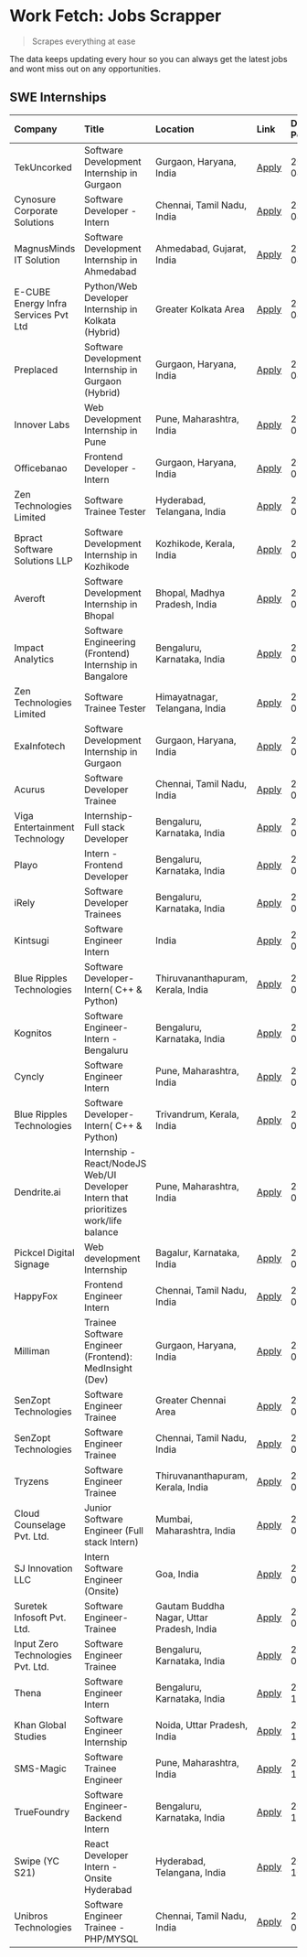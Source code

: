 # Work Fetch: Jobs Scrapper
> Scrapes everything at ease

The data keeps updating every hour so you can always get the latest jobs and wont miss out on any opportunities.

## SWE Internships
<!--START_SECTION:workfetch-->
| Company                              | Title                                                                                | Location                                  | Link                                                                                                                                                                                                                                                                                                | Date Posted   |
|:-------------------------------------|:-------------------------------------------------------------------------------------|:------------------------------------------|:----------------------------------------------------------------------------------------------------------------------------------------------------------------------------------------------------------------------------------------------------------------------------------------------------|:--------------|
| TekUncorked                          | Software Development Internship in Gurgaon                                           | Gurgaon, Haryana, India                   | [Apply](https://in.linkedin.com/jobs/view/software-development-internship-in-gurgaon-at-tekuncorked-3887479133?position=19&pageNum=0&refId=E8RrqcXGzCK8LKc0XKz4eQ%3D%3D&trackingId=MDV8viQVe2U8%2BYLG0dluHQ%3D%3D&trk=public_jobs_jserp-result_search-card)                                         | 2024-04-05    |
| Cynosure Corporate Solutions         | Software Developer -Intern                                                           | Chennai, Tamil Nadu, India                | [Apply](https://in.linkedin.com/jobs/view/software-developer-intern-at-cynosure-corporate-solutions-3884767755?position=12&pageNum=0&refId=E8RrqcXGzCK8LKc0XKz4eQ%3D%3D&trackingId=8JqKqN9hBWfKhBhlWOLbUg%3D%3D&trk=public_jobs_jserp-result_search-card)                                           | 2024-04-04    |
| MagnusMinds IT Solution              | Software Development Internship in Ahmedabad                                         | Ahmedabad, Gujarat, India                 | [Apply](https://in.linkedin.com/jobs/view/software-development-internship-in-ahmedabad-at-magnusminds-it-solution-3883933909?position=47&pageNum=0&refId=E8RrqcXGzCK8LKc0XKz4eQ%3D%3D&trackingId=ZNKpdqr6dcP5pECKmjmREw%3D%3D&trk=public_jobs_jserp-result_search-card)                             | 2024-04-03    |
| E-CUBE Energy Infra Services Pvt Ltd | Python/Web Developer Internship in Kolkata (Hybrid)                                  | Greater Kolkata Area                      | [Apply](https://in.linkedin.com/jobs/view/python-web-developer-internship-in-kolkata-hybrid-at-e-cube-energy-infra-services-pvt-ltd-3882160442?position=27&pageNum=0&refId=E8RrqcXGzCK8LKc0XKz4eQ%3D%3D&trackingId=Dcd37pAaFuMMpZSlyUd%2F4w%3D%3D&trk=public_jobs_jserp-result_search-card)         | 2024-04-02    |
| Preplaced                            | Software Development Internship in Gurgaon (Hybrid)                                  | Gurgaon, Haryana, India                   | [Apply](https://in.linkedin.com/jobs/view/software-development-internship-in-gurgaon-hybrid-at-preplaced-3880567870?position=29&pageNum=0&refId=E8RrqcXGzCK8LKc0XKz4eQ%3D%3D&trackingId=e4f4HAY39rJjnzo32dJAHw%3D%3D&trk=public_jobs_jserp-result_search-card)                                      | 2024-04-01    |
| Innover Labs                         | Web Development Internship in Pune                                                   | Pune, Maharashtra, India                  | [Apply](https://in.linkedin.com/jobs/view/web-development-internship-in-pune-at-innover-labs-3875494237?position=10&pageNum=0&refId=E8RrqcXGzCK8LKc0XKz4eQ%3D%3D&trackingId=%2BlXeGSW7wP8QKgEIRw7%2FoQ%3D%3D&trk=public_jobs_jserp-result_search-card)                                              | 2024-03-28    |
| Officebanao                          | Frontend Developer - Intern                                                          | Gurgaon, Haryana, India                   | [Apply](https://in.linkedin.com/jobs/view/frontend-developer-intern-at-officebanao-3871265915?position=16&pageNum=0&refId=E8RrqcXGzCK8LKc0XKz4eQ%3D%3D&trackingId=8SnH9PWTR8Q%2BWIhUS55MbA%3D%3D&trk=public_jobs_jserp-result_search-card)                                                          | 2024-03-28    |
| Zen Technologies Limited             | Software Trainee Tester                                                              | Hyderabad, Telangana, India               | [Apply](https://in.linkedin.com/jobs/view/software-trainee-tester-at-zen-technologies-limited-3872036112?position=15&pageNum=0&refId=E8RrqcXGzCK8LKc0XKz4eQ%3D%3D&trackingId=qCmXukg%2FKWOf1TbVWQ%2BmvQ%3D%3D&trk=public_jobs_jserp-result_search-card)                                             | 2024-03-27    |
| Bpract Software Solutions LLP        | Software Development Internship in Kozhikode                                         | Kozhikode, Kerala, India                  | [Apply](https://in.linkedin.com/jobs/view/software-development-internship-in-kozhikode-at-bpract-software-solutions-llp-3874054300?position=24&pageNum=0&refId=E8RrqcXGzCK8LKc0XKz4eQ%3D%3D&trackingId=KPq85fUj2ucUaDmq9Y4cyQ%3D%3D&trk=public_jobs_jserp-result_search-card)                       | 2024-03-27    |
| Averoft                              | Software Development Internship in Bhopal                                            | Bhopal, Madhya Pradesh, India             | [Apply](https://in.linkedin.com/jobs/view/software-development-internship-in-bhopal-at-averoft-3874051550?position=52&pageNum=0&refId=E8RrqcXGzCK8LKc0XKz4eQ%3D%3D&trackingId=Rg7Qy%2B4AqMjIG8SUDqZmng%3D%3D&trk=public_jobs_jserp-result_search-card)                                              | 2024-03-27    |
| Impact Analytics                     | Software Engineering (Frontend) Internship in Bangalore                              | Bengaluru, Karnataka, India               | [Apply](https://in.linkedin.com/jobs/view/software-engineering-frontend-internship-in-bangalore-at-impact-analytics-3872535077?position=5&pageNum=0&refId=E8RrqcXGzCK8LKc0XKz4eQ%3D%3D&trackingId=RFJxg1uWSWBKmAmP0KIr0A%3D%3D&trk=public_jobs_jserp-result_search-card)                            | 2024-03-26    |
| Zen Technologies Limited             | Software Trainee Tester                                                              | Himayatnagar, Telangana, India            | [Apply](https://in.linkedin.com/jobs/view/software-trainee-tester-at-zen-technologies-limited-3872100214?position=13&pageNum=0&refId=E8RrqcXGzCK8LKc0XKz4eQ%3D%3D&trackingId=GPZXyJwyzBfuxPR6rUxpIA%3D%3D&trk=public_jobs_jserp-result_search-card)                                                 | 2024-03-26    |
| ExaInfotech                          | Software Development Internship in Gurgaon                                           | Gurgaon, Haryana, India                   | [Apply](https://in.linkedin.com/jobs/view/software-development-internship-in-gurgaon-at-exainfotech-3872534185?position=18&pageNum=0&refId=E8RrqcXGzCK8LKc0XKz4eQ%3D%3D&trackingId=vt6UjIM5%2BQygS76GCdFVsA%3D%3D&trk=public_jobs_jserp-result_search-card)                                         | 2024-03-26    |
| Acurus                               | Software Developer Trainee                                                           | Chennai, Tamil Nadu, India                | [Apply](https://in.linkedin.com/jobs/view/software-developer-trainee-at-acurus-3871400616?position=26&pageNum=0&refId=E8RrqcXGzCK8LKc0XKz4eQ%3D%3D&trackingId=PAnGjyw2jEXvBK7NkjXZ2w%3D%3D&trk=public_jobs_jserp-result_search-card)                                                                | 2024-03-26    |
| Viga Entertainment Technology        | Internship-Full stack Developer                                                      | Bengaluru, Karnataka, India               | [Apply](https://in.linkedin.com/jobs/view/internship-full-stack-developer-at-viga-entertainment-technology-3870669789?position=34&pageNum=0&refId=E8RrqcXGzCK8LKc0XKz4eQ%3D%3D&trackingId=zVIH2KFYya65YKyEgaOPnw%3D%3D&trk=public_jobs_jserp-result_search-card)                                    | 2024-03-25    |
| Playo                                | Intern - Frontend Developer                                                          | Bengaluru, Karnataka, India               | [Apply](https://in.linkedin.com/jobs/view/intern-frontend-developer-at-playo-3864131172?position=7&pageNum=0&refId=E8RrqcXGzCK8LKc0XKz4eQ%3D%3D&trackingId=WcVM9Ees9KqXUAzfpL7%2FGw%3D%3D&trk=public_jobs_jserp-result_search-card)                                                                 | 2024-03-22    |
| iRely                                | Software Developer Trainees                                                          | Bengaluru, Karnataka, India               | [Apply](https://in.linkedin.com/jobs/view/software-developer-trainees-at-irely-3860566039?position=3&pageNum=0&refId=E8RrqcXGzCK8LKc0XKz4eQ%3D%3D&trackingId=hnRHZs7aKRlhCg8WMT%2B5Rg%3D%3D&trk=public_jobs_jserp-result_search-card)                                                               | 2024-03-18    |
| Kintsugi                             | Software Engineer Intern                                                             | India                                     | [Apply](https://in.linkedin.com/jobs/view/software-engineer-intern-at-kintsugi-3857074071?position=39&pageNum=0&refId=E8RrqcXGzCK8LKc0XKz4eQ%3D%3D&trackingId=nfuQjCogNBYu5BtW0LH7Ew%3D%3D&trk=public_jobs_jserp-result_search-card)                                                                | 2024-03-16    |
| Blue Ripples Technologies            | Software Developer- Intern( C++ & Python)                                            | Thiruvananthapuram, Kerala, India         | [Apply](https://in.linkedin.com/jobs/view/software-developer-intern-c%2B%2B-python-at-blue-ripples-technologies-3855594494?position=22&pageNum=0&refId=E8RrqcXGzCK8LKc0XKz4eQ%3D%3D&trackingId=XuT5tmgHczy2S3U5PG4hGQ%3D%3D&trk=public_jobs_jserp-result_search-card)                               | 2024-03-14    |
| Kognitos                             | Software Engineer-Intern -Bengaluru                                                  | Bengaluru, Karnataka, India               | [Apply](https://in.linkedin.com/jobs/view/software-engineer-intern-bengaluru-at-kognitos-3855361239?position=9&pageNum=0&refId=E8RrqcXGzCK8LKc0XKz4eQ%3D%3D&trackingId=X80gOKbztFFjJzm7Vz%2FhZg%3D%3D&trk=public_jobs_jserp-result_search-card)                                                     | 2024-03-13    |
| Cyncly                               | Software Engineer Intern                                                             | Pune, Maharashtra, India                  | [Apply](https://in.linkedin.com/jobs/view/software-engineer-intern-at-cyncly-3853990178?position=23&pageNum=0&refId=E8RrqcXGzCK8LKc0XKz4eQ%3D%3D&trackingId=wUFEk5834rwavalN3QEWTA%3D%3D&trk=public_jobs_jserp-result_search-card)                                                                  | 2024-03-13    |
| Blue Ripples Technologies            | Software Developer- Intern( C++  & Python)                                           | Trivandrum, Kerala, India                 | [Apply](https://in.linkedin.com/jobs/view/software-developer-intern-c%2B%2B-python-at-blue-ripples-technologies-3856150730?position=25&pageNum=0&refId=E8RrqcXGzCK8LKc0XKz4eQ%3D%3D&trackingId=7MIiMSAFGT4XRzm7NA%2BYdQ%3D%3D&trk=public_jobs_jserp-result_search-card)                             | 2024-03-13    |
| Dendrite.ai                          | Internship - React/NodeJS Web/UI Developer Intern that prioritizes work/life balance | Pune, Maharashtra, India                  | [Apply](https://in.linkedin.com/jobs/view/internship-react-nodejs-web-ui-developer-intern-that-prioritizes-work-life-balance-at-dendrite-ai-3853583200?position=41&pageNum=0&refId=E8RrqcXGzCK8LKc0XKz4eQ%3D%3D&trackingId=ZkxZyxYsOBcbBJsp0vB%2BVg%3D%3D&trk=public_jobs_jserp-result_search-card) | 2024-03-12    |
| Pickcel Digital Signage              | Web development Internship                                                           | Bagalur, Karnataka, India                 | [Apply](https://in.linkedin.com/jobs/view/web-development-internship-at-pickcel-digital-signage-3849506118?position=59&pageNum=0&refId=E8RrqcXGzCK8LKc0XKz4eQ%3D%3D&trackingId=TfO1K86EWhebVUigWw7bGQ%3D%3D&trk=public_jobs_jserp-result_search-card)                                               | 2024-03-08    |
| HappyFox                             | Frontend Engineer Intern                                                             | Chennai, Tamil Nadu, India                | [Apply](https://in.linkedin.com/jobs/view/frontend-engineer-intern-at-happyfox-3848357951?position=54&pageNum=0&refId=E8RrqcXGzCK8LKc0XKz4eQ%3D%3D&trackingId=t6JGpkdcN6wPQQJGRHKd9w%3D%3D&trk=public_jobs_jserp-result_search-card)                                                                | 2024-03-07    |
| Milliman                             | Trainee Software Engineer (Frontend): MedInsight (Dev)                               | Gurgaon, Haryana, India                   | [Apply](https://in.linkedin.com/jobs/view/trainee-software-engineer-frontend-medinsight-dev-at-milliman-3792874280?position=14&pageNum=0&refId=E8RrqcXGzCK8LKc0XKz4eQ%3D%3D&trackingId=qDpqZyXfVrg7v9yq8Nh7nQ%3D%3D&trk=public_jobs_jserp-result_search-card)                                       | 2024-03-01    |
| SenZopt Technologies                 | Software Engineer Trainee                                                            | Greater Chennai Area                      | [Apply](https://in.linkedin.com/jobs/view/software-engineer-trainee-at-senzopt-technologies-3827688781?position=42&pageNum=0&refId=E8RrqcXGzCK8LKc0XKz4eQ%3D%3D&trackingId=O75sYGnptuI4Uf2obOritQ%3D%3D&trk=public_jobs_jserp-result_search-card)                                                   | 2024-02-12    |
| SenZopt Technologies                 | Software Engineer Trainee                                                            | Chennai, Tamil Nadu, India                | [Apply](https://in.linkedin.com/jobs/view/software-engineer-trainee-at-senzopt-technologies-3827686880?position=56&pageNum=0&refId=E8RrqcXGzCK8LKc0XKz4eQ%3D%3D&trackingId=VuCXkjtilZRnE%2F3SJLGjtg%3D%3D&trk=public_jobs_jserp-result_search-card)                                                 | 2024-02-12    |
| Tryzens                              | Software Engineer Trainee                                                            | Thiruvananthapuram, Kerala, India         | [Apply](https://in.linkedin.com/jobs/view/software-engineer-trainee-at-tryzens-3809363491?position=45&pageNum=0&refId=E8RrqcXGzCK8LKc0XKz4eQ%3D%3D&trackingId=XfF%2BwTmeTiFOqsxIsaehlQ%3D%3D&trk=public_jobs_jserp-result_search-card)                                                              | 2024-01-18    |
| Cloud Counselage Pvt. Ltd.           | Junior Software Engineer (Full stack Intern)                                         | Mumbai, Maharashtra, India                | [Apply](https://in.linkedin.com/jobs/view/junior-software-engineer-full-stack-intern-at-cloud-counselage-pvt-ltd-3803132814?position=36&pageNum=0&refId=E8RrqcXGzCK8LKc0XKz4eQ%3D%3D&trackingId=pGa7uT%2FM3fR6oRqa40nyGg%3D%3D&trk=public_jobs_jserp-result_search-card)                            | 2024-01-11    |
| SJ Innovation LLC                    | Intern Software Engineer (Onsite)                                                    | Goa, India                                | [Apply](https://in.linkedin.com/jobs/view/intern-software-engineer-onsite-at-sj-innovation-llc-3799959011?position=51&pageNum=0&refId=E8RrqcXGzCK8LKc0XKz4eQ%3D%3D&trackingId=VeQvrvKYX%2FaVIiOYUGN7Ow%3D%3D&trk=public_jobs_jserp-result_search-card)                                              | 2024-01-11    |
| Suretek Infosoft Pvt. Ltd.           | Software Engineer-Trainee                                                            | Gautam Buddha Nagar, Uttar Pradesh, India | [Apply](https://in.linkedin.com/jobs/view/software-engineer-trainee-at-suretek-infosoft-pvt-ltd-3800934643?position=31&pageNum=0&refId=E8RrqcXGzCK8LKc0XKz4eQ%3D%3D&trackingId=ogznJTiHo292YGkCaCX1PA%3D%3D&trk=public_jobs_jserp-result_search-card)                                               | 2024-01-09    |
| Input Zero Technologies Pvt. Ltd.    | Software Engineer Trainee                                                            | Bengaluru, Karnataka, India               | [Apply](https://in.linkedin.com/jobs/view/software-engineer-trainee-at-input-zero-technologies-pvt-ltd-3800927643?position=38&pageNum=0&refId=E8RrqcXGzCK8LKc0XKz4eQ%3D%3D&trackingId=k65fXgofD9ZPDFBnWNZetQ%3D%3D&trk=public_jobs_jserp-result_search-card)                                        | 2024-01-09    |
| Thena                                | Software Engineer Intern                                                             | Bengaluru, Karnataka, India               | [Apply](https://in.linkedin.com/jobs/view/software-engineer-intern-at-thena-3778731751?position=28&pageNum=0&refId=E8RrqcXGzCK8LKc0XKz4eQ%3D%3D&trackingId=l3iT0VjKyK1Jz%2B2JxcDb6A%3D%3D&trk=public_jobs_jserp-result_search-card)                                                                 | 2023-12-05    |
| Khan Global Studies                  | Software Engineer Internship                                                         | Noida, Uttar Pradesh, India               | [Apply](https://in.linkedin.com/jobs/view/software-engineer-internship-at-khan-global-studies-3766942197?position=58&pageNum=0&refId=E8RrqcXGzCK8LKc0XKz4eQ%3D%3D&trackingId=EhO260qoecR4jPeGjtN9JA%3D%3D&trk=public_jobs_jserp-result_search-card)                                                 | 2023-11-27    |
| SMS-Magic                            | Software Trainee Engineer                                                            | Pune, Maharashtra, India                  | [Apply](https://in.linkedin.com/jobs/view/software-trainee-engineer-at-sms-magic-3761409781?position=37&pageNum=0&refId=E8RrqcXGzCK8LKc0XKz4eQ%3D%3D&trackingId=0QyHif8nlDgKzlMJjv0nIA%3D%3D&trk=public_jobs_jserp-result_search-card)                                                              | 2023-11-16    |
| TrueFoundry                          | Software Engineer-Backend Intern                                                     | Bengaluru, Karnataka, India               | [Apply](https://in.linkedin.com/jobs/view/software-engineer-backend-intern-at-truefoundry-3779508170?position=40&pageNum=0&refId=E8RrqcXGzCK8LKc0XKz4eQ%3D%3D&trackingId=w8JZkbGY1iUAwY6dE1RiKQ%3D%3D&trk=public_jobs_jserp-result_search-card)                                                     | 2023-11-10    |
| Swipe (YC S21)                       | React Developer Intern - Onsite Hyderabad                                            | Hyderabad, Telangana, India               | [Apply](https://in.linkedin.com/jobs/view/react-developer-intern-onsite-hyderabad-at-swipe-yc-s21-3737600089?position=46&pageNum=0&refId=E8RrqcXGzCK8LKc0XKz4eQ%3D%3D&trackingId=XMM8TqJr9WWp3DQys4%2BPww%3D%3D&trk=public_jobs_jserp-result_search-card)                                           | 2023-10-13    |
| Unibros Technologies                 | Software Engineer Trainee - PHP/MYSQL                                                | Chennai, Tamil Nadu, India                | [Apply](https://in.linkedin.com/jobs/view/software-engineer-trainee-php-mysql-at-unibros-technologies-3656599241?position=44&pageNum=0&refId=E8RrqcXGzCK8LKc0XKz4eQ%3D%3D&trackingId=BxgtkG8Mpzewew1taaZDCA%3D%3D&trk=public_jobs_jserp-result_search-card)                                         | 2023-06-12    |
<!--END_SECTION:workfetch-->
